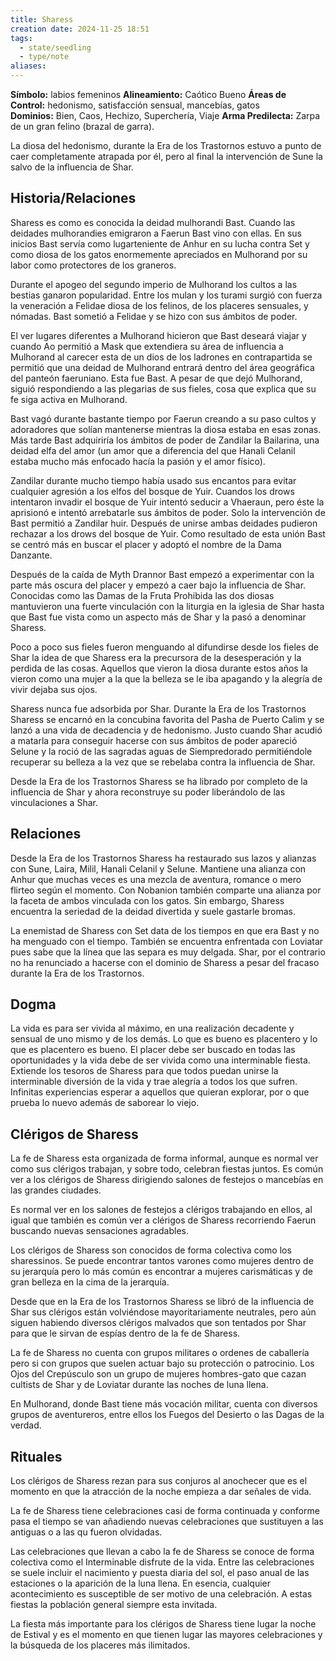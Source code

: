 ```yaml
---
title: Sharess
creation date: 2024-11-25 18:51
tags:
  - state/seedling
  - type/note
aliases:
---
```

**Símbolo:** labios femeninos
**Alineamiento:** Caótico Bueno
**Áreas de Control:** hedonismo, satisfacción sensual, mancebías, gatos
**Dominios:** Bien, Caos, Hechizo, Superchería, Viaje
**Arma Predilecta:** Zarpa de un gran felino (brazal de garra).

La diosa del hedonismo, durante la Era de los Trastornos estuvo a punto de caer completamente atrapada por él, pero al final la intervención de Sune la salvo de la influencia de Shar.

## Historia/Relaciones

Sharess es como es conocida la deidad mulhorandi Bast. Cuando las deidades mulhorandies emigraron a Faerun Bast vino con ellas. En sus inicios Bast servía como lugarteniente de Anhur en su lucha contra Set y como diosa de los gatos enormemente apreciados en Mulhorand por su labor como protectores de los graneros.

Durante el apogeo del segundo imperio de Mulhorand los cultos a las bestias ganaron popularidad. Entre los mulan y los turami surgió con fuerza la veneración a Felidae diosa de los felinos, de los placeres sensuales, y nómadas. Bast sometió a Felidae y se hizo con sus ámbitos de poder.

El ver lugares diferentes a Mulhorand hicieron que Bast deseará viajar y cuando Ao permitió a Mask que extendiera su área de influencia a Mulhorand al carecer esta de un dios de los ladrones en contrapartida se permitió que una deidad de Mulhorand entrará dentro del área geográfica del panteón faeruniano. Esta fue Bast. A pesar de que dejó Mulhorand, siguió respondiendo a las plegarias de sus fieles, cosa que explica que su fe siga activa en Mulhorand.

Bast vagó durante bastante tiempo por Faerun creando a su paso cultos y adoradores que solían mantenerse mientras la diosa estaba en esas zonas. Más tarde Bast adquiriría los ámbitos de poder de Zandilar la Bailarina, una deidad elfa del amor (un amor que a diferencia del que Hanali Celanil estaba mucho más enfocado hacía la pasión y el amor físico).

Zandilar durante mucho tiempo había usado sus encantos para evitar cualquier agresión a los elfos del bosque de Yuir. Cuandos los drows intentaron invadir el bosque de Yuir intentó seducir a Vhaeraun, pero éste la aprisionó e intentó arrebatarle sus ámbitos de poder. Solo la intervención de Bast permitió a Zandilar huir. Después de unirse ambas deidades pudieron rechazar a los drows del bosque de Yuir. Como resultado de esta unión Bast se centró más en buscar el placer y adoptó el nombre de la Dama Danzante.

Después de la caída de Myth Drannor Bast empezó a experimentar con la parte más oscura del placer y empezó a caer bajo la influencia de Shar. Conocidas como las Damas de la Fruta Prohibida las dos diosas mantuvieron una fuerte vinculación con la liturgia en la iglesia de Shar hasta que Bast fue vista como un aspecto más de Shar y la pasó a denominar Sharess.

Poco a poco sus fieles fueron menguando al difundirse desde los fieles de Shar la idea de que Sharess era la precursora de la desesperación y la perdida de las cosas. Aquellos que vieron la diosa durante estos años la vieron como una mujer a la que la belleza se le iba apagando y la alegría de vivir dejaba sus ojos.

Sharess nunca fue adsorbida por Shar. Durante la Era de los Trastornos Sharess se encarnó en la concubina favorita del Pasha de Puerto Calim y se lanzó a una vida de decadencia y de hedonismo. Justo cuando Shar acudió a matarla para conseguir hacerse con sus ámbitos de poder apareció Selune y la roció de las sagradas aguas de Siempredorado permitiéndole recuperar su belleza a la vez que se rebelaba contra la influencia de Shar.

Desde la Era de los Trastornos Sharess se ha librado por completo de la influencia de Shar y ahora reconstruye su poder liberándolo de las vinculaciones a Shar.

## Relaciones

Desde la Era de los Trastornos Sharess ha restaurado sus lazos y alianzas con Sune, Laira, Milil, Hanali Celanil y Selune. Mantiene una alianza con Anhur que muchas veces es una mezcla de aventura, romance o mero flirteo según el momento. Con Nobanion también comparte una alianza por la faceta de ambos vinculada con los gatos. Sin embargo, Sharess encuentra la seriedad de la deidad divertida y suele gastarle bromas.

La enemistad de Sharess con Set data de los tiempos en que era Bast y no ha menguado con el tiempo. También se encuentra enfrentada con Loviatar pues sabe que la línea que las separa es muy delgada. Shar, por el contrario no ha renunciado a hacerse con el dominio de Sharess a pesar del fracaso durante la Era de los Trastornos.

## Dogma

La vida es para ser vivida al máximo, en una realización decadente y sensual de uno mismo y de los demás. Lo que es bueno es placentero y lo que es placentero es bueno. El placer debe ser buscado en todas las oportunidades y la vida debe de ser vivida como una interminable fiesta. Extiende los tesoros de Sharess para que todos puedan unirse la interminable diversión de la vida y trae alegría a todos los que sufren. Infinitas experiencias esperar a aquellos que quieran explorar, por o que prueba lo nuevo además de saborear lo viejo.

## Clérigos de Sharess

La fe de Sharess esta organizada de forma informal, aunque es normal ver como sus clérigos trabajan, y sobre todo, celebran fiestas juntos. Es común ver a los clérigos de Sharess dirigiendo salones de festejos o mancebías en las grandes ciudades.

Es normal ver en los salones de festejos a clérigos trabajando en ellos, al igual que también es común ver a clérigos de Sharess recorriendo Faerun buscando nuevas sensaciones agradables.

Los clérigos de Sharess son conocidos de forma colectiva como los sharessinos. Se puede encontrar tantos varones como mujeres dentro de su jerarquía pero lo más común es encontrar a mujeres carismáticas y de gran belleza en la cima de la jerarquía.

Desde que en la Era de los Trastornos Sharess se libró de la influencia de Shar sus clérigos están volviéndose mayoritariamente neutrales, pero aún siguen habiendo diversos clérigos malvados que son tentados por Shar para que le sirvan de espías dentro de la fe de Sharess.

La fe de Sharess no cuenta con grupos militares o ordenes de caballería pero si con grupos que suelen actuar bajo su protección o patrocinio. Los Ojos del Crepúsculo son un grupo de mujeres hombres-gato que cazan cultists de Shar y de Loviatar durante las noches de luna llena.

En Mulhorand, donde Bast tiene más vocación militar, cuenta con diversos grupos de aventureros, entre ellos los Fuegos del Desierto o las Dagas de la verdad.

## Rituales

Los clérigos de Sharess rezan para sus conjuros al anochecer que es el momento en que la atracción de la noche empieza a dar señales de vida.

La fe de Sharess tiene celebraciones casi de forma continuada y conforme pasa el tiempo se van añadiendo nuevas celebraciones que sustituyen a las antiguas o a las qu fueron olvidadas.

Las celebraciones que llevan a cabo la fe de Sharess se conoce de forma colectiva como el Interminable disfrute de la vida. Entre las celebraciones se suele incluir el nacimiento y puesta diaria del sol, el paso anual de las estaciones o la aparición de la luna llena. En esencia, cualquier acontecimiento es susceptible de ser motivo de una celebración. A estas fiestas la población general siempre esta invitada.

La fiesta más importante para los clérigos de Sharess tiene lugar la noche de Estival y es el momento en que tienen lugar las mayores celebraciones y la búsqueda de los placeres más ilimitados.